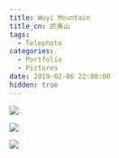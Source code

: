 ```yaml
---
title: Wuyi Mountain
title_cn: 武夷山
tags:
  - Telephoto
categories:
  - Portfolio
  - Pictures
date: 2019-02-06 22:00:00
hidden: true
---
```


![](https://imagedelivery.net/6T-behmofKYLsxlrK0l_MQ/a0357eb9-8618-4781-01de-276cd775b700/extra)

![](https://imagedelivery.net/6T-behmofKYLsxlrK0l_MQ/39e796ce-a996-48ad-1460-d40eb6e24000/extra)

![](https://imagedelivery.net/6T-behmofKYLsxlrK0l_MQ/82b30e22-5686-4a2f-009a-b876e7c0dd00/extra)
